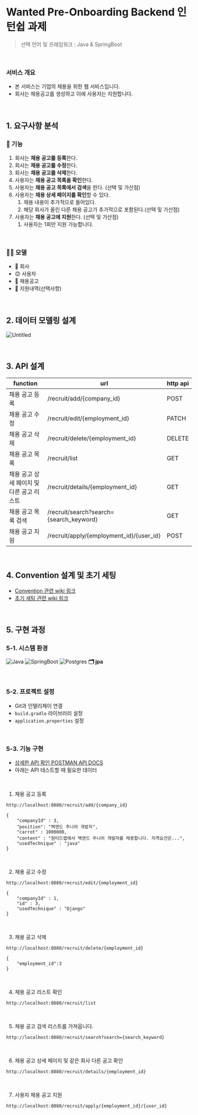 # Wanted Pre-Onboarding Backend 인턴쉽 과제

> 선택 언어 및 프레임워크 : Java & SpringBoot

</hr>
</br>

### 서비스 개요
- 본 서비스는 기업의 채용을 위한 웹 서비스입니다.
- 회사는 채용공고를 생성하고 이에 사용자는 지원합니다.

</br>

## 1. 요구사항 분석

### 📝 기능
1. 회사는 **채용 공고를 등록**한다.
2. 회사는 **채용 공고를 수정**한다.
3. 회사는 **채용 공고를 삭제**한다.
4. 사용자는 **채용 공고 목록을 확인**한다.
5. 사용자는 **채용 공고 목록에서 검색**을 한다. (선택 및 가산점)
6. 사용자는 **채용 상세 페이지를 확인**할 수 있다.
    1. 채용 내용이 추가적으로 들어있다.
    2. 해당 회사가 올린 다른 채용 공고가 추가적으로 포함된다.(선택 및 가산점)
7. 사용자는 **채용 공고에 지원**한다. (선택 및 가산점)
    1. 사용자는 1회만 지원 가능합니다.

</br>

### 👩‍💻 모델
- 🌆 회사
- 😊 사용자
- 📃 채용공고
- 📑 지원내역(선택사항)

</br>

## 2. 데이터 모델링 설계
![Untitled](https://github.com/user-attachments/assets/fe6d680c-8a14-4287-95e7-96b7a7afa7be)

</br>

## 3. API 설계
| function | url | http api |
|----------|-----|----------|
| 채용 공고 등록 | /recruit/add/{company_id} | POST |
| 채용 공고 수정 | /recruit/edit/{employment_id} | PATCH |
| 채용 공고 삭제 | /recruit/delete/{employment_id} | DELETE |
| 채용 공고 목록 | /recruit/list | GET |
| 채용 공고 상세 페이지 및 다른 공고 리스트 | /recruit/details/{employment_id} | GET |
| 채용 공고 목록 검색 | /recruit/search?search={search_keyword} | GET |
| 채용 공고 지원 | /recruit/apply/{employment_id}/{user_id} | POST |

</br>

## 4. Convention 설계 및 초기 세팅
- [ Convention 관련 wiki 링크 ](https://github.com/K-0joo/wanted-pre-onboarding-backend/wiki/Coding-Conventions)
- [ 초기 세팅 관련 wiki 링크 ](https://github.com/K-0joo/wanted-pre-onboarding-backend/wiki/Initialize-Setting-About-SpringBoot)

</br>

## 5. 구현 과정
### 5-1. 시스템 환경
![Java](https://img.shields.io/badge/java-%23ED8B00.svg?style=for-the-badge&logo=openjdk&logoColor=white)
![SpringBoot](https://img.shields.io/badge/spring-%236DB33F.svg?style=for-the-badge&logo=spring&logoColor=white)
![Postgres](https://img.shields.io/badge/postgres-%23316192.svg?style=for-the-badge&logo=postgresql&logoColor=white)
**🗂 jpa**

</br>

### 5-2. 프로젝트 설정
- Git과 인텔리제이 연결
- `build.gradle` 라이브러리 설정
- `application.properties` 설정

</br>

### 5-3. 기능 구현
- [ 상세한 API 확인 POSTMAN API DOCS ](https://documenter.getpostman.com/view/21360094/2sA3rxpYGF)
- 아래는 API 테스트할 때 필요한 데이터

</br>

1. 채용 공고 등록
```
http://localhost:8080/recruit/add/{company_id}
```

```
{
    "companyId" : 3,
	"position": "백엔드 주니어 개발자",
    "carrot" : 1000000,
    "content" : "원티드랩에서 백엔드 주니어 개발자를 채용합니다. 자격요건은...",
    "usedTechnique" : "java"
}
```
</br>

2. 채용 공고 수정
```
http://localhost:8080/recruit/edit/{employment_id}
```

```
{
    "companyId" : 1,
    "id" : 3,
    "usedTechnique" : "Django"
}
```

</br>


3. 채용 공고 삭제
```
http://localhost:8080/recruit/delete/{employment_id}
```

```
{
	"employment_id":3
}
```

</br>

4. 채용 공고 리스트 확인
```
http://localhost:8080/recruit/list
```
</br>

5. 채용 공고 검색 리스트를 가져옵니다.
```
http://localhost:8080/recruit/search?search={search_keyword}
```

</br>

6. 채용 공고 상세 페이지 및 같은 회사 다른 공고 확인
```
http://localhost:8080/recruit/details/{employment_id}
```

</br>

7. 사용자 채용 공고 지원
```
http://localhost:8080/recruit/apply/{employment_id}/{user_id}
```
